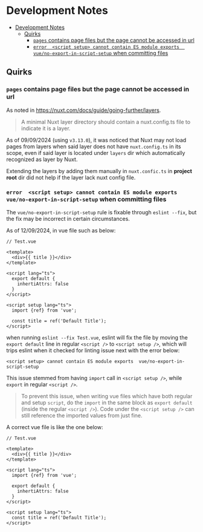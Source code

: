 # Development Notes

<!-- TOC -->
* [Development Notes](#development-notes)
  * [Quirks](#quirks)
    * [`pages` contains page files but the page cannot be accessed in url](#pages-contains-page-files-but-the-page-cannot-be-accessed-in-url)
    * [`error  <script setup> cannot contain ES module exports  vue/no-export-in-script-setup` when committing files](#error--script-setup-cannot-contain-es-module-exports--vueno-export-in-script-setup-when-committing-files)
<!-- TOC -->

## Quirks

### `pages` contains page files but the page cannot be accessed in url

As noted in https://nuxt.com/docs/guide/going-further/layers.

> A minimal Nuxt layer directory should contain a nuxt.config.ts file to indicate it is a layer.

As of 09/09/2024 (using `v3.13.0`), it was noticed that Nuxt may not load pages from layers when said layer does not
have `nuxt.config.ts` in its scope, even if said layer is located under `layers` dir which automatically recognized as
layer by Nuxt.

Extending the layers by adding them manually in `nuxt.confic.ts` in **project root** dir did not help if the layer lack
nuxt config file.

### `error  <script setup> cannot contain ES module exports  vue/no-export-in-script-setup` when committing files

The `vue/no-export-in-script-setup` rule is fixable through `eslint --fix`, but the fix may be incorrect in certain
circumstances.

As of 12/09/2024, in vue file such as below:

```vue
// Test.vue

<template>
  <div>{{ title }}</div>
</template>

<script lang="ts">
  export default {
    inhertiAttrs: false
  }
</script>

<script setup lang="ts">
  import {ref} from 'vue';

  const title = ref('Default Title');
</script>
```

when running `eslint --fix Test.vue`, eslint will fix the file by moving the `export default` line in
regular `<script />` to `<script setup />`, which will trips eslint when it checked for linting issue next with the
error below:

```
<script setup> cannot contain ES module exports  vue/no-export-in-script-setup
```

This issue stemmed from having `import` call in `<script setup />`, while `export` in regular `<script />`.

> To prevent this issue, when writing vue files which have both regular and setup `script`, do the `import` in the same
> block as `export default` (inside the regular `<script />`). Code under the `<script setup />` can still reference the
> imported values from just fine.

A correct vue file is like the one below:

```vue
// Test.vue

<template>
  <div>{{ title }}</div>
</template>

<script lang="ts">
  import {ref} from 'vue';
  
  export default {
    inhertiAttrs: false
  }
</script>

<script setup lang="ts">
  const title = ref('Default Title');
</script>
```
